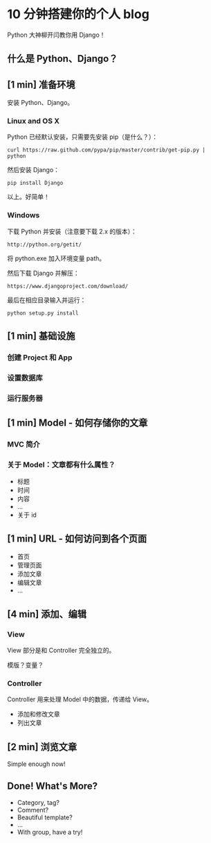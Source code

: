 # 10 分钟搭建你的个人 blog

Python 大神柳开闫教你用 Django！

## 什么是 Python、Django？

## [1 min] 准备环境

安装 Python、Django。

### Linux and OS X
Python 已经默认安装，只需要先安装 pip（是什么？）：

	curl https://raw.github.com/pypa/pip/master/contrib/get-pip.py | python

然后安装 Django：

	pip install Django

以上。好简单！

### Windows
下载 Python 并安装（注意要下载 2.x 的版本）：

	http://python.org/getit/

将 python.exe 加入环境变量 path。

然后下载 Django 并解压：

	https://www.djangoproject.com/download/

最后在相应目录输入并运行：

	python setup.py install

## [1 min] 基础设施

### 创建 Project 和 App

### 设置数据库

### 运行服务器

## [1 min] Model - 如何存储你的文章

### MVC 简介

### 关于 Model：文章都有什么属性？
* 标题
* 时间
* 内容
* ...
* 关于 id

## [1 min] URL - 如何访问到各个页面
* 首页
* 管理页面
* 添加文章
* 编辑文章
* ...

## [4 min] 添加、编辑

### View
View 部分是和 Controller 完全独立的。

模版？变量？

### Controller
Controller 用来处理 Model 中的数据，传递给 View。

* 添加和修改文章
* 列出文章

## [2 min] 浏览文章
Simple enough now!

## Done! What's More?
* Category, tag?
* Comment?
* Beautiful template?
* ...
* With group, have a try!